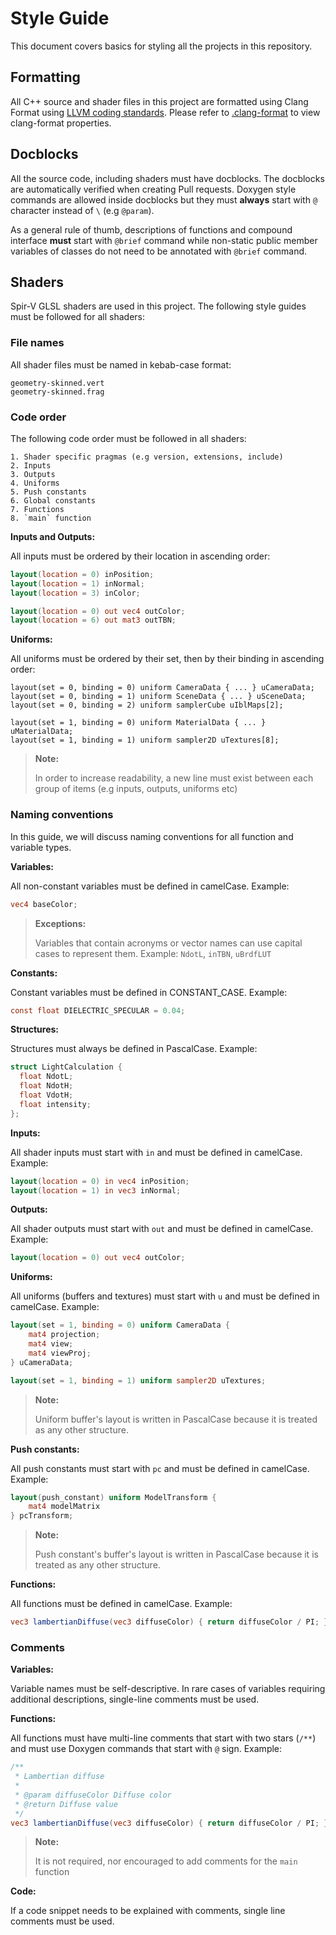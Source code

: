 # Style Guide

This document covers basics for styling all the projects in this repository.

## Formatting

All C++ source and shader files in this project are formatted using Clang Format
using [LLVM coding standards](https://llvm.org/docs/CodingStandards.html#source-code-formatting). Please
refer to [.clang-format](./.clang-format) to view clang-format properties.

## Docblocks

All the source code, including shaders must have docblocks. The docblocks are automatically verified when
creating Pull requests. Doxygen style commands are allowed inside docblocks but they must **always**
start with `@` character instead of `\` (e.g `@param`).

As a general rule of thumb, descriptions of functions and compound interface **must**
start with `@brief` command while non-static public member variables of classes
do not need to be annotated with `@brief` command.

## Shaders

Spir-V GLSL shaders are used in this project. The following style guides must be followed for all shaders:

### File names

All shader files must be named in kebab-case format:

```
geometry-skinned.vert
geometry-skinned.frag
```

### Code order

The following code order must be followed in all shaders:

```
1. Shader specific pragmas (e.g version, extensions, include)
2. Inputs
3. Outputs
4. Uniforms
5. Push constants
6. Global constants
7. Functions
8. `main` function
```

**Inputs and Outputs:**

All inputs must be ordered by their location in ascending order:

```glsl
layout(location = 0) inPosition;
layout(location = 1) inNormal;
layout(location = 3) inColor;

layout(location = 0) out vec4 outColor;
layout(location = 6) out mat3 outTBN;
```

**Uniforms:**

All uniforms must be ordered by their set, then by their
binding in ascending order:

```
layout(set = 0, binding = 0) uniform CameraData { ... } uCameraData;
layout(set = 0, binding = 1) uniform SceneData { ... } uSceneData;
layout(set = 0, binding = 2) uniform samplerCube uIblMaps[2];

layout(set = 1, binding = 0) uniform MaterialData { ... } uMaterialData;
layout(set = 1, binding = 1) uniform sampler2D uTextures[8];
```

> **Note:**
>
> In order to increase readability, a new line must exist between
> each group of items (e.g inputs, outputs, uniforms etc)

### Naming conventions

In this guide, we will discuss naming conventions for all function and variable types.

**Variables:**

All non-constant variables must be defined in camelCase. Example:

```glsl
vec4 baseColor;
```

> **Exceptions:**
>
> Variables that contain acronyms or vector names
> can use capital cases to represent them.
> Example: `NdotL`, `inTBN`, `uBrdfLUT`

**Constants:**

Constant variables must be defined in CONSTANT_CASE. Example:

```glsl
const float DIELECTRIC_SPECULAR = 0.04;
```

**Structures:**

Structures must always be defined in PascalCase. Example:

```glsl
struct LightCalculation {
  float NdotL;
  float NdotH;
  float VdotH;
  float intensity;
};
```

**Inputs:**

All shader inputs must start with `in` and must be defined in camelCase. Example:

```glsl
layout(location = 0) in vec4 inPosition;
layout(location = 1) in vec3 inNormal;
```

**Outputs:**

All shader outputs must start with `out` and must be defined in camelCase. Example:

```glsl
layout(location = 0) out vec4 outColor;
```

**Uniforms:**

All uniforms (buffers and textures) must start with `u` and must be defined in camelCase. Example:

```glsl
layout(set = 1, binding = 0) uniform CameraData {
    mat4 projection;
    mat4 view;
    mat4 viewProj;
} uCameraData;

layout(set = 1, binding = 1) uniform sampler2D uTextures;
```

> **Note:**
>
> Uniform buffer's layout is written in PascalCase
> because it is treated as any other structure.

**Push constants:**

All push constants must start with `pc` and must be defined in camelCase. Example:

```glsl
layout(push_constant) uniform ModelTransform {
    mat4 modelMatrix
} pcTransform;
```

> **Note:**
>
> Push constant's buffer's layout is written in PascalCase
> because it is treated as any other structure.

**Functions:**

All functions must be defined in camelCase. Example:

```glsl
vec3 lambertianDiffuse(vec3 diffuseColor) { return diffuseColor / PI; }
```

### Comments

**Variables:**

Variable names must be self-descriptive. In rare cases of variables
requiring additional descriptions, single-line comments must be used.

**Functions:**

All functions must have multi-line comments that start with
two stars (`/**`) and must use Doxygen commands that
start with `@` sign. Example:

```glsl
/**
 * Lambertian diffuse
 *
 * @param diffuseColor Diffuse color
 * @return Diffuse value
 */
vec3 lambertianDiffuse(vec3 diffuseColor) { return diffuseColor / PI; }
```

> **Note:**
>
> It is not required, nor encouraged to add comments
> for the `main` function

**Code:**

If a code snippet needs to be explained with comments, single line
comments must be used.

